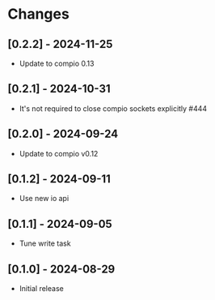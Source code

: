 # Changes

## [0.2.2] - 2024-11-25

* Update to compio 0.13

## [0.2.1] - 2024-10-31

* It's not required to close compio sockets explicitly #444

## [0.2.0] - 2024-09-24

* Update to compio v0.12

## [0.1.2] - 2024-09-11

* Use new io api

## [0.1.1] - 2024-09-05

* Tune write task

## [0.1.0] - 2024-08-29

* Initial release
